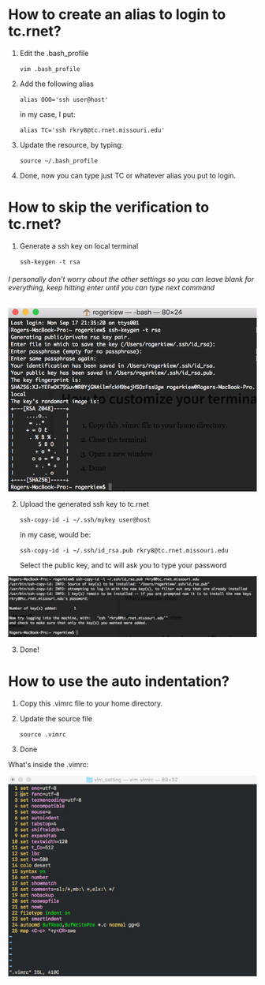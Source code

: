 # How to create an alias to login to tc.rnet?
1. Edit the .bash_profile

    ```vim .bash_profile```
    
2. Add the following alias
    
    ```alias OOO='ssh user@host'```
    
    in my case, I put:
    
    ```alias TC='ssh rkry8@tc.rnet.missouri.edu'```
    
3. Update the resource, by typing:

    ```source ~/.bash_profile```
    
4. Done, now you can type just TC or whatever alias you put to login.



# How to skip the verification to tc.rnet?
1. Generate a ssh key on local terminal

    ```ssh-keygen -t rsa```
    
###### *I personally don't worry about the other settings so you can leave blank for everything, keep hitting enter until you can type next command*

![ssh-1](ssh-1.png)

2. Upload the generated ssh key to tc.rnet

    ```ssh-copy-id -i ~/.ssh/mykey user@host```
    
    in my case, would be: 
    
    ```ssh-copy-id -i ~/.ssh/id_rsa.pub rkry8@tc.rnet.missouri.edu```
    
    Select the public key, and tc will ask you to type your password
    
![ssh-2](ssh-2.png)

3. Done!

# How to use the auto indentation?

1. Copy this .vimrc file to your home directory.
2. Update the source file

    ```source .vimrc```
    
3. Done

What's inside the .vimrc:
    
![What's inside the .vimrc](example.png)

